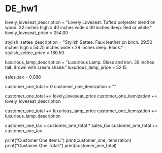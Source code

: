 # DE_hw1
lovely_loveseat_description = "Lovely Loveseat. Tufted polyester blend on wood. 32 inches high x 40 inches wide x 30 inches deep. Red or white."
lovely_loveseat_price = 254.00

stylish_settee_description = "Stylish Settee. Faux leather on birch. 29.50 inches high x 54.75 inches wide x 28 inches deep. Black."
stylish_settee_price = 180.50

luxurious_lamp_description = "Luxurious Lamp. Glass and iron. 36 inches tall. Brown with cream shade."
luxurious_lamp_price = 52.15

sales_tax = 0.088

customer_one_total = 0
customer_one_itemization = ""

customer_one_total += lovely_loveseat_price
customer_one_itemization += lovely_loveseat_description

customer_one_total += luxurious_lamp_price
customer_one_itemization += luxurious_lamp_description

customer_one_tax = customer_one_total * sales_tax
customer_one_total += customer_one_tax

print("Customer One Items:")
print(customer_one_itemization)
print("Customer One Total:")
print(customer_one_total)

